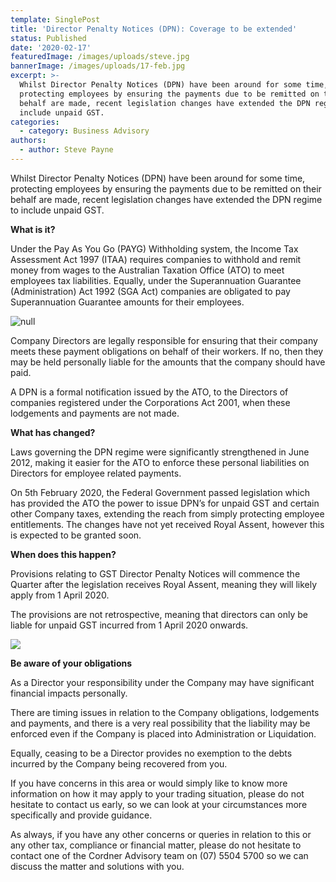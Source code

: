 ```yaml
---
template: SinglePost
title: 'Director Penalty Notices (DPN): Coverage to be extended'
status: Published
date: '2020-02-17'
featuredImage: /images/uploads/steve.jpg
bannerImage: /images/uploads/17-feb.jpg
excerpt: >-
  Whilst Director Penalty Notices (DPN) have been around for some time,
  protecting employees by ensuring the payments due to be remitted on their
  behalf are made, recent legislation changes have extended the DPN regime to
  include unpaid GST.
categories:
  - category: Business Advisory
authors:
  - author: Steve Payne
---
```

Whilst Director Penalty Notices (DPN) have been around for some time, protecting employees by ensuring the payments due to be remitted on their behalf are made, recent legislation changes have extended the DPN regime to include unpaid GST.

**What is it?**

Under the Pay As You Go (PAYG) Withholding system, the Income Tax Assessment Act 1997 (ITAA) requires companies to withhold and remit money from wages to the Australian Taxation Office (ATO) to meet employees tax liabilities.  Equally, under the Superannuation Guarantee (Administration) Act 1992 (SGA Act) companies are obligated to pay Superannuation Guarantee amounts for their employees.



![null](/images/uploads/sp1.png)



Company Directors are legally responsible for ensuring that their company meets these payment obligations on behalf of their workers.  If no, then they may be held personally liable for the amounts that the company should have paid.

A DPN is a formal notification issued by the ATO, to the Directors of companies registered under the Corporations Act 2001, when these lodgements and payments are not made.

**What has changed?**

Laws governing the DPN regime were significantly strengthened in June 2012, making it easier for the ATO to enforce these personal liabilities on Directors for employee related payments. 

On 5th February 2020, the Federal Government passed legislation which has provided the ATO the power to issue DPN’s for unpaid GST and certain other Company taxes, extending the reach from simply protecting employee entitlements.  The changes have not yet received Royal Assent, however this is expected to be granted soon.

**When does this happen?**

Provisions relating to GST Director Penalty Notices will commence the Quarter after the legislation receives Royal Assent, meaning they will likely apply from 1 April 2020. 

The provisions are not retrospective, meaning that directors can only be liable for unpaid GST incurred from 1 April 2020 onwards.



![](/images/uploads/sp2....jpg)

**Be aware of your obligations**

As a Director your responsibility under the Company may have significant financial impacts personally.



There are timing issues in relation to the Company obligations, lodgements and payments, and there is a very real possibility that the liability may be enforced even if the Company is placed into Administration or Liquidation.

Equally, ceasing to be a Director provides no exemption to the debts incurred by the Company being recovered from you.



If you have concerns in this area or would simply like to know more information on how it may apply to your trading situation, please do not hesitate to contact us early, so we can look at your circumstances more specifically and provide guidance.



As always, if you have any other concerns or queries in relation to this or any other tax, compliance or financial matter, please do not hesitate to contact one of the Cordner Advisory team on (07) 5504 5700 so we can discuss the matter and solutions with you.
